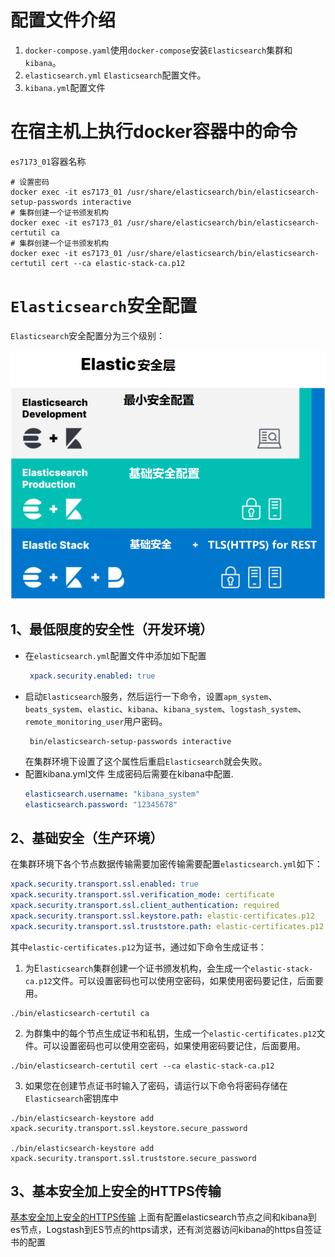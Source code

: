 # 配置文件介绍
1. `docker-compose.yaml`使用`docker-compose`安装`Elasticsearch`集群和`kibana`。
2. `elasticsearch.yml` `Elasticsearch`配置文件。
3. `kibana.yml`配置文件

# 在宿主机上执行docker容器中的命令
`es7173_01`容器名称
```shell
# 设置密码
docker exec -it es7173_01 /usr/share/elasticsearch/bin/elasticsearch-setup-passwords interactive
# 集群创建一个证书颁发机构
docker exec -it es7173_01 /usr/share/elasticsearch/bin/elasticsearch-certutil ca
# 集群创建一个证书颁发机构
docker exec -it es7173_01 /usr/share/elasticsearch/bin/elasticsearch-certutil cert --ca elastic-stack-ca.p12
```

# `Elasticsearch`安全配置
`Elasticsearch`安全配置分为三个级别：

![](./1.png)
## 1、最低限度的安全性（开发环境）
* 在`elasticsearch.yml`配置文件中添加如下配置
  ```yaml
   xpack.security.enabled: true
  ```
* 启动`Elasticsearch`服务，然后运行一下命令，设置`apm_system`、`beats_system`、`elastic`、`kibana`、`kibana_system`、`logstash_system`、`remote_monitoring_user`用户密码。
  ```shell
   bin/elasticsearch-setup-passwords interactive
  ```
  在集群环境下设置了这个属性后重启`Elasticsearch`就会失败。
* 配置kibana.yml文件
  生成密码后需要在kibana中配置.
  ```yaml
  elasticsearch.username: "kibana_system"
  elasticsearch.password: "12345678"
  ```
## 2、基础安全（生产环境）
在集群环境下各个节点数据传输需要加密传输需要配置`elasticsearch.yml`如下：
```yaml
xpack.security.transport.ssl.enabled: true
xpack.security.transport.ssl.verification_mode: certificate
xpack.security.transport.ssl.client_authentication: required
xpack.security.transport.ssl.keystore.path: elastic-certificates.p12
xpack.security.transport.ssl.truststore.path: elastic-certificates.p12
```
其中`elastic-certificates.p12`为证书，通过如下命令生成证书：
1. 为E`lasticsearch`集群创建一个证书颁发机构，会生成一个`elastic-stack-ca.p12`文件。可以设置密码也可以使用空密码，如果使用密码要记住，后面要用。
```shell
./bin/elasticsearch-certutil ca
```
2. 为群集中的每个节点生成证书和私钥，生成一个`elastic-certificates.p12`文件。可以设置密码也可以使用空密码，如果使用密码要记住，后面要用。
```shell
./bin/elasticsearch-certutil cert --ca elastic-stack-ca.p12
```
3. 如果您在创建节点证书时输入了密码，请运行以下命令将密码存储在`Elasticsearch`密钥库中
```shell
./bin/elasticsearch-keystore add xpack.security.transport.ssl.keystore.secure_password

./bin/elasticsearch-keystore add xpack.security.transport.ssl.truststore.secure_password
```
## 3、基本安全加上安全的HTTPS传输
[基本安全加上安全的HTTPS传输](https://www.elastic.co/guide/en/elasticsearch/reference/7.17/security-basic-setup-https.html)
上面有配置elasticsearch节点之间和kibana到es节点，Logstash到ES节点的https请求，还有浏览器访问kibana的https自签证书的配置